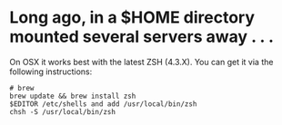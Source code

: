 # Long ago, in a $HOME directory mounted several servers away . . .

On OSX it works best with the latest ZSH (4.3.X).  You can get it via the following instructions:

    # brew
    brew update && brew install zsh
    $EDITOR /etc/shells and add /usr/local/bin/zsh
    chsh -S /usr/local/bin/zsh
